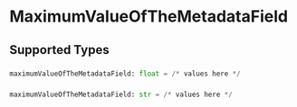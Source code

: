 # MaximumValueOfTheMetadataField


## Supported Types

### 

```python
maximumValueOfTheMetadataField: float = /* values here */
```

### 

```python
maximumValueOfTheMetadataField: str = /* values here */
```

